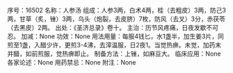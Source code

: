 序号：16502
名称：人参汤
组成：人参3两，白术4两，桂（去粗皮）3两，防己3两，甘草（炙，锉）3两，乌头（炮裂，去皮脐）7枚，防风（去叉）3分，赤茯苓（去黑皮）2两。
出处：《圣济总录》卷十。
主治：历节风疼痛，日夜发歇不可忍。
加减：None
功效：None
用法用量：每服4钱匕，水1盏半，加生姜3片，同煎至1盏，入醋少许，更煎3-4沸，去滓温服，日2夜1。当觉热痹。未觉，加药末并醋，如前煎服，觉热痹即止。
制备方法：上锉，如麻豆大。
临床应用：None
各家论述：None
用药禁忌：None
附注：None
